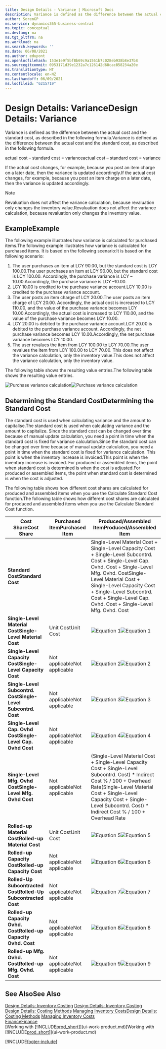 ```yaml
---
title: Design Details - Variance | Microsoft Docs
description: Variance is defined as the difference between the actual cost and the standard cost, as described in the following formula.
author: SorenGP
ms.service: dynamics365-business-central
ms.topic: conceptual
ms.devlang: na
ms.tgt_pltfrm: na
ms.workload: na
ms.search.keywords: ''
ms.date: 06/08/2021
ms.author: edupont
ms.openlocfilehash: 153e1e9f5bf8b69c9a1561b7c028eb938b8e37b8
ms.sourcegitcommit: 0953171d39e1232a7c126142d68cac858234a20e
ms.translationtype: HT
ms.contentlocale: en-NZ
ms.lasthandoff: 06/09/2021
ms.locfileid: "6215719"
---
```

# <a name="design-details-variance"></a><span data-ttu-id="109fa-103">Design Details: Variance</span><span class="sxs-lookup"><span data-stu-id="109fa-103">Design Details: Variance</span></span>
<span data-ttu-id="109fa-104">Variance is defined as the difference between the actual cost and the standard cost, as described in the following formula.</span><span class="sxs-lookup"><span data-stu-id="109fa-104">Variance is defined as the difference between the actual cost and the standard cost, as described in the following formula.</span></span>  

 <span data-ttu-id="109fa-105">actual cost – standard cost = variance</span><span class="sxs-lookup"><span data-stu-id="109fa-105">actual cost – standard cost = variance</span></span>  

 <span data-ttu-id="109fa-106">If the actual cost changes, for example, because you post an item charge on a later date, then the variance is updated accordingly.</span><span class="sxs-lookup"><span data-stu-id="109fa-106">If the actual cost changes, for example, because you post an item charge on a later date, then the variance is updated accordingly.</span></span>  

> [!NOTE]  
>  <span data-ttu-id="109fa-107">Revaluation does not affect the variance calculation, because revaluation only changes the inventory value.</span><span class="sxs-lookup"><span data-stu-id="109fa-107">Revaluation does not affect the variance calculation, because revaluation only changes the inventory value.</span></span>  

## <a name="example"></a><span data-ttu-id="109fa-108">Example</span><span class="sxs-lookup"><span data-stu-id="109fa-108">Example</span></span>  
 <span data-ttu-id="109fa-109">The following example illustrates how variance is calculated for purchased items.</span><span class="sxs-lookup"><span data-stu-id="109fa-109">The following example illustrates how variance is calculated for purchased items.</span></span> <span data-ttu-id="109fa-110">It is based on the following scenario:</span><span class="sxs-lookup"><span data-stu-id="109fa-110">It is based on the following scenario:</span></span>  

1.  <span data-ttu-id="109fa-111">The user purchases an item at LCY 90.00, but the standard cost is LCY 100.00.</span><span class="sxs-lookup"><span data-stu-id="109fa-111">The user purchases an item at LCY 90.00, but the standard cost is LCY 100.00.</span></span> <span data-ttu-id="109fa-112">Accordingly, the purchase variance is LCY –10.00.</span><span class="sxs-lookup"><span data-stu-id="109fa-112">Accordingly, the purchase variance is LCY –10.00.</span></span>  
2.  <span data-ttu-id="109fa-113">LCY 10.00 is credited to the purchase variance account.</span><span class="sxs-lookup"><span data-stu-id="109fa-113">LCY 10.00 is credited to the purchase variance account.</span></span>  
3.  <span data-ttu-id="109fa-114">The user posts an item charge of LCY 20.00.</span><span class="sxs-lookup"><span data-stu-id="109fa-114">The user posts an item charge of LCY 20.00.</span></span> <span data-ttu-id="109fa-115">Accordingly, the actual cost is increased to LCY 110.00, and the value of the purchase variance becomes LCY 10.00.</span><span class="sxs-lookup"><span data-stu-id="109fa-115">Accordingly, the actual cost is increased to LCY 110.00, and the value of the purchase variance becomes LCY 10.00.</span></span>  
4.  <span data-ttu-id="109fa-116">LCY 20.00 is debited to the purchase variance account.</span><span class="sxs-lookup"><span data-stu-id="109fa-116">LCY 20.00 is debited to the purchase variance account.</span></span> <span data-ttu-id="109fa-117">Accordingly, the net purchase variance becomes LCY 10.00.</span><span class="sxs-lookup"><span data-stu-id="109fa-117">Accordingly, the net purchase variance becomes LCY 10.00.</span></span>  
5.  <span data-ttu-id="109fa-118">The user revalues the item from LCY 100.00 to LCY 70.00.</span><span class="sxs-lookup"><span data-stu-id="109fa-118">The user revalues the item from LCY 100.00 to LCY 70.00.</span></span> <span data-ttu-id="109fa-119">This does not affect the variance calculation, only the inventory value.</span><span class="sxs-lookup"><span data-stu-id="109fa-119">This does not affect the variance calculation, only the inventory value.</span></span>  

 <span data-ttu-id="109fa-120">The following table shows the resulting value entries.</span><span class="sxs-lookup"><span data-stu-id="109fa-120">The following table shows the resulting value entries.</span></span>  

 <span data-ttu-id="109fa-121">![Purchase variance calculation](media/design_details_inventory_costing_11_purchase_variance.png "Purchase variance calculation")</span><span class="sxs-lookup"><span data-stu-id="109fa-121">![Purchase variance calculation](media/design_details_inventory_costing_11_purchase_variance.png "Purchase variance calculation")</span></span>  

## <a name="determining-the-standard-cost"></a><span data-ttu-id="109fa-122">Determining the Standard Cost</span><span class="sxs-lookup"><span data-stu-id="109fa-122">Determining the Standard Cost</span></span>  
 <span data-ttu-id="109fa-123">The standard cost is used when calculating variance and the amount to capitalise.</span><span class="sxs-lookup"><span data-stu-id="109fa-123">The standard cost is used when calculating variance and the amount to capitalize.</span></span> <span data-ttu-id="109fa-124">Since the standard cost can be changed over time because of manual update calculation, you need a point in time when the standard cost is fixed for variance calculation.</span><span class="sxs-lookup"><span data-stu-id="109fa-124">Since the standard cost can be changed over time because of manual update calculation, you need a point in time when the standard cost is fixed for variance calculation.</span></span> <span data-ttu-id="109fa-125">This point is when the inventory increase is invoiced.</span><span class="sxs-lookup"><span data-stu-id="109fa-125">This point is when the inventory increase is invoiced.</span></span> <span data-ttu-id="109fa-126">For produced or assembled items, the point when standard cost is determined is when the cost is adjusted.</span><span class="sxs-lookup"><span data-stu-id="109fa-126">For produced or assembled items, the point when standard cost is determined is when the cost is adjusted.</span></span>  

 <span data-ttu-id="109fa-127">The following table shows how different cost shares are calculated for produced and assembled items when you use the Calculate Standard Cost function.</span><span class="sxs-lookup"><span data-stu-id="109fa-127">The following table shows how different cost shares are calculated for produced and assembled items when you use the Calculate Standard Cost function.</span></span>  

|<span data-ttu-id="109fa-128">Cost Share</span><span class="sxs-lookup"><span data-stu-id="109fa-128">Cost Share</span></span>|<span data-ttu-id="109fa-129">Purchased Item</span><span class="sxs-lookup"><span data-stu-id="109fa-129">Purchased Item</span></span>|<span data-ttu-id="109fa-130">Produced/Assembled Item</span><span class="sxs-lookup"><span data-stu-id="109fa-130">Produced/Assembled Item</span></span>|  
|----------------|--------------------|------------------------------|  
|<span data-ttu-id="109fa-131">**Standard Cost**</span><span class="sxs-lookup"><span data-stu-id="109fa-131">**Standard Cost**</span></span>||<span data-ttu-id="109fa-132">Single-Level Material Cost + Single-Level Capacity Cost + Single-Level Subcontrd. Cost + Single-Level Cap. Ovhd. Cost + Single-Level Mfg. Ovhd. Cost</span><span class="sxs-lookup"><span data-stu-id="109fa-132">Single-Level Material Cost + Single-Level Capacity Cost + Single-Level Subcontrd. Cost + Single-Level Cap. Ovhd. Cost + Single-Level Mfg. Ovhd. Cost</span></span>|  
|<span data-ttu-id="109fa-133">**Single-Level Material Cost**</span><span class="sxs-lookup"><span data-stu-id="109fa-133">**Single-Level Material Cost**</span></span>|<span data-ttu-id="109fa-134">Unit Cost</span><span class="sxs-lookup"><span data-stu-id="109fa-134">Unit Cost</span></span>|<span data-ttu-id="109fa-135">![Equation 1](media/design_details_inventory_costing_11_equation_1.png "Equation 1")</span><span class="sxs-lookup"><span data-stu-id="109fa-135">![Equation 1](media/design_details_inventory_costing_11_equation_1.png "Equation 1")</span></span>|  
|<span data-ttu-id="109fa-136">**Single-Level Capacity Cost**</span><span class="sxs-lookup"><span data-stu-id="109fa-136">**Single-Level Capacity Cost**</span></span>|<span data-ttu-id="109fa-137">Not applicable</span><span class="sxs-lookup"><span data-stu-id="109fa-137">Not applicable</span></span>|<span data-ttu-id="109fa-138">![Equation 2](media/design_details_inventory_costing_11_equation_2.png "Equation 2")</span><span class="sxs-lookup"><span data-stu-id="109fa-138">![Equation 2](media/design_details_inventory_costing_11_equation_2.png "Equation 2")</span></span>|  
|<span data-ttu-id="109fa-139">**Single-Level Subcontrd. Cost**</span><span class="sxs-lookup"><span data-stu-id="109fa-139">**Single-Level Subcontrd. Cost**</span></span>|<span data-ttu-id="109fa-140">Not applicable</span><span class="sxs-lookup"><span data-stu-id="109fa-140">Not applicable</span></span>|<span data-ttu-id="109fa-141">![Equation 3](media/design_details_inventory_costing_11_equation_3.png "Equation 3")</span><span class="sxs-lookup"><span data-stu-id="109fa-141">![Equation 3](media/design_details_inventory_costing_11_equation_3.png "Equation 3")</span></span>|  
|<span data-ttu-id="109fa-142">**Single-Level Cap. Ovhd Cost**</span><span class="sxs-lookup"><span data-stu-id="109fa-142">**Single-Level Cap. Ovhd Cost**</span></span>|<span data-ttu-id="109fa-143">Not applicable</span><span class="sxs-lookup"><span data-stu-id="109fa-143">Not applicable</span></span>|<span data-ttu-id="109fa-144">![Equation 4](media/design_details_inventory_costing_11_equation_4.png "Equation 4")</span><span class="sxs-lookup"><span data-stu-id="109fa-144">![Equation 4](media/design_details_inventory_costing_11_equation_4.png "Equation 4")</span></span>|  
|<span data-ttu-id="109fa-145">**Single-Level Mfg. Ovhd Cost**</span><span class="sxs-lookup"><span data-stu-id="109fa-145">**Single-Level Mfg. Ovhd Cost**</span></span>|<span data-ttu-id="109fa-146">Not applicable</span><span class="sxs-lookup"><span data-stu-id="109fa-146">Not applicable</span></span>|<span data-ttu-id="109fa-147">(Single-Level Material Cost + Single-Level Capacity Cost + Single-Level Subcontrd. Cost) \* Indirect Cost % / 100 + Overhead Rate</span><span class="sxs-lookup"><span data-stu-id="109fa-147">(Single-Level Material Cost + Single-Level Capacity Cost + Single-Level Subcontrd. Cost) \* Indirect Cost % / 100 + Overhead Rate</span></span>|  
|<span data-ttu-id="109fa-148">**Rolled-up Material Cost**</span><span class="sxs-lookup"><span data-stu-id="109fa-148">**Rolled-up Material Cost**</span></span>|<span data-ttu-id="109fa-149">Unit Cost</span><span class="sxs-lookup"><span data-stu-id="109fa-149">Unit Cost</span></span>|<span data-ttu-id="109fa-150">![Equation 5](media/design_details_inventory_costing_11_equation_5.png "Equation 5")</span><span class="sxs-lookup"><span data-stu-id="109fa-150">![Equation 5](media/design_details_inventory_costing_11_equation_5.png "Equation 5")</span></span>|  
|<span data-ttu-id="109fa-151">**Rolled-up Capacity Cost**</span><span class="sxs-lookup"><span data-stu-id="109fa-151">**Rolled-up Capacity Cost**</span></span>|<span data-ttu-id="109fa-152">Not applicable</span><span class="sxs-lookup"><span data-stu-id="109fa-152">Not applicable</span></span>|<span data-ttu-id="109fa-153">![Equation 6](media/design_details_inventory_costing_11_equation_6.png "Equation 6")</span><span class="sxs-lookup"><span data-stu-id="109fa-153">![Equation 6](media/design_details_inventory_costing_11_equation_6.png "Equation 6")</span></span>|  
|<span data-ttu-id="109fa-154">**Rolled-Up Subcontracted Cost**</span><span class="sxs-lookup"><span data-stu-id="109fa-154">**Rolled-Up Subcontracted Cost**</span></span>|<span data-ttu-id="109fa-155">Not applicable</span><span class="sxs-lookup"><span data-stu-id="109fa-155">Not applicable</span></span>|<span data-ttu-id="109fa-156">![Equation 7](media/design_details_inventory_costing_11_equation_7.png "Equation 7")</span><span class="sxs-lookup"><span data-stu-id="109fa-156">![Equation 7](media/design_details_inventory_costing_11_equation_7.png "Equation 7")</span></span>|  
|<span data-ttu-id="109fa-157">**Rolled-up Capacity Ovhd. Cost**</span><span class="sxs-lookup"><span data-stu-id="109fa-157">**Rolled-up Capacity Ovhd. Cost**</span></span>|<span data-ttu-id="109fa-158">Not applicable</span><span class="sxs-lookup"><span data-stu-id="109fa-158">Not applicable</span></span>|<span data-ttu-id="109fa-159">![Equation 8](media/design_details_inventory_costing_11_equation_8.png "Equation 8")</span><span class="sxs-lookup"><span data-stu-id="109fa-159">![Equation 8](media/design_details_inventory_costing_11_equation_8.png "Equation 8")</span></span>|  
|<span data-ttu-id="109fa-160">**Rolled-up Mfg. Ovhd. Cost**</span><span class="sxs-lookup"><span data-stu-id="109fa-160">**Rolled-up Mfg. Ovhd. Cost**</span></span>|<span data-ttu-id="109fa-161">Not applicable</span><span class="sxs-lookup"><span data-stu-id="109fa-161">Not applicable</span></span>|<span data-ttu-id="109fa-162">![Equation 9](media/design_details_inventory_costing_11_equation_9.png "Equation 9")</span><span class="sxs-lookup"><span data-stu-id="109fa-162">![Equation 9](media/design_details_inventory_costing_11_equation_9.png "Equation 9")</span></span>|  

## <a name="see-also"></a><span data-ttu-id="109fa-163">See Also</span><span class="sxs-lookup"><span data-stu-id="109fa-163">See Also</span></span>  
 <span data-ttu-id="109fa-164">[Design Details: Inventory Costing](design-details-inventory-costing.md) </span><span class="sxs-lookup"><span data-stu-id="109fa-164">[Design Details: Inventory Costing](design-details-inventory-costing.md) </span></span>  
 <span data-ttu-id="109fa-165">[Design Details: Costing Methods](design-details-costing-methods.md) [Managing Inventory Costs](finance-manage-inventory-costs.md)</span><span class="sxs-lookup"><span data-stu-id="109fa-165">[Design Details: Costing Methods](design-details-costing-methods.md) [Managing Inventory Costs](finance-manage-inventory-costs.md)</span></span>  
 [<span data-ttu-id="109fa-166">Finance</span><span class="sxs-lookup"><span data-stu-id="109fa-166">Finance</span></span>](finance.md)  
 <span data-ttu-id="109fa-167">[Working with [!INCLUDE[prod_short](includes/prod_short.md)]](ui-work-product.md)</span><span class="sxs-lookup"><span data-stu-id="109fa-167">[Working with [!INCLUDE[prod_short](includes/prod_short.md)]](ui-work-product.md)</span></span>


[!INCLUDE[footer-include](includes/footer-banner.md)]
